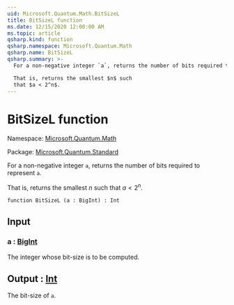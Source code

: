 ```yaml
---
uid: Microsoft.Quantum.Math.BitSizeL
title: BitSizeL function
ms.date: 12/15/2020 12:00:00 AM
ms.topic: article
qsharp.kind: function
qsharp.namespace: Microsoft.Quantum.Math
qsharp.name: BitSizeL
qsharp.summary: >-
  For a non-negative integer `a`, returns the number of bits required to represent `a`.

  That is, returns the smallest $n$ such
  that $a < 2^n$.
---
```


# BitSizeL function

Namespace: [Microsoft.Quantum.Math](xref:Microsoft.Quantum.Math)

Package: [Microsoft.Quantum.Standard](https://nuget.org/packages/Microsoft.Quantum.Standard)


For a non-negative integer `a`, returns the number of bits required to represent `a`.That is, returns the smallest $n$ suchthat $a < 2^n$.

```qsharp
function BitSizeL (a : BigInt) : Int
```


## Input

### a : [BigInt](xref:microsoft.quantum.lang-ref.bigint)

The integer whose bit-size is to be computed.



## Output : [Int](xref:microsoft.quantum.lang-ref.int)

The bit-size of `a`.